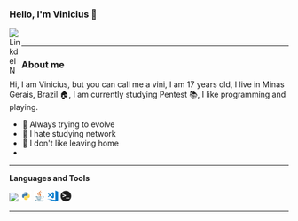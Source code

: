 ### Hello, I'm Vinicius 👋
<a target="_blank" href="https://twitter.com/ViniciusVnZ1">
  <img align="left" alt="LinkdeIN" width="22px" src="https://cdn.jsdelivr.net/npm/simple-icons@v3/icons/twitter.svg" />
</a>
</br>

---- 

### About me
Hi, I am Vinicius, but you can call me a vini, I am 17 years old, I live in Minas Gerais, Brazil 🏠, I am currently studying Pentest 📚, I like programming and playing.

* 👾 Always trying to evolve
* 🤡 I hate studying network
* 🏡 I don't like leaving home
* 

----

**Languages and Tools**

<code><img height="20" src="https://i.imgur.com/t90d0He.png"></code>
<code><img height="20" src="https://raw.githubusercontent.com/github/explore/80688e429a7d4ef2fca1e82350fe8e3517d3494d/topics/python/python.png"></code>
<code><img height="20" src="https://raw.githubusercontent.com/github/explore/80688e429a7d4ef2fca1e82350fe8e3517d3494d/topics/java/java.png"></code>
<code><img height="20" src="https://raw.githubusercontent.com/github/explore/80688e429a7d4ef2fca1e82350fe8e3517d3494d/topics/visual-studio-code/visual-studio-code.png"></code>
<code><img height="20" src="https://raw.githubusercontent.com/github/explore/80688e429a7d4ef2fca1e82350fe8e3517d3494d/topics/terminal/terminal.png"></code>

----
